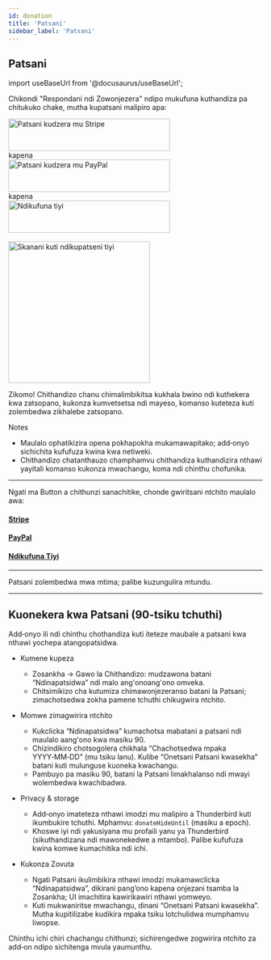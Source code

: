 ```yaml
---
id: donation
title: 'Patsani'
sidebar_label: 'Patsani'
---
```


## Patsani

import useBaseUrl from '@docusaurus/useBaseUrl';

Chikondi "Respondani ndi Zowonjezera" ndipo mukufuna kuthandiza pa chitukuko chake, mutha kupatsani malipiro apa:

<div className="donate-buttons" style={{ display: 'flex', flexDirection: 'column', alignItems: 'center', gap: '12px', margin: '12px 0' }}>
  <a href="https://buy.stripe.com/9B66oB3FDdbx2f2awK33W00" target="_blank" rel="noopener noreferrer"
     style={{ display: 'inline-block', width: '320px', maxWidth: '90vw', height: '64px' }}>
    <img src={useBaseUrl('/img/stripe-donate-button.svg')} alt="Patsani kudzera mu Stripe" width="320" height="64"
         style={{ width: '100%', height: '100%', objectFit: 'contain', display: 'block' }} />
  </a>
  <div style={{ opacity: 0.7, fontSize: '0.9rem' }}>kapena</div>
  <a href="https://www.paypal.com/donate/?hosted_button_id=L2NQXHB7FQ5FJ" target="_blank" rel="noopener noreferrer"
     style={{ display: 'inline-block', width: '320px', maxWidth: '90vw', height: '64px' }}>
    <img src={useBaseUrl('/img/paypal-donate-button.svg')} alt="Patsani kudzera mu PayPal" width="320" height="64"
         style={{ width: '100%', height: '100%', objectFit: 'contain', display: 'block' }} />
  </a>
  <div style={{ opacity: 0.7, fontSize: '0.9rem' }}>kapena</div>
  <a href="https://buymeacoffee.com/bitranox" target="_blank" rel="noopener noreferrer"
     style={{ display: 'inline-block', width: '320px', maxWidth: '90vw', height: '64px' }}>
    <img src={useBaseUrl('/img/buymeacoffee-donate-button.svg')} alt="Ndikufuna tiyi" width="320" height="64"
         style={{ width: '100%', height: '100%', objectFit: 'contain', display: 'block' }} />
  </a>
</div>
<br />

<div className="donate-buttons" style={{ display: 'flex', flexDirection: 'column', alignItems: 'center', gap: '12px', margin: '12px 0 28px' }}>
  <a href="https://buymeacoffee.com/bitranox" target="_blank" rel="noopener noreferrer"
     style={{ display: 'inline-block', width: '320px', maxWidth: '90vw' }}>
    <img src={useBaseUrl('/img/buy_me_a_coffee_qrcode.png')} alt="Skanani kuti ndikupatseni tiyi"
         width="280" style={{ width: '280px', maxWidth: '100%', height: 'auto', display: 'block', margin: '0 auto' }} />
  </a>
</div>

Zikomo! Chithandizo chanu chimalimbikitsa kukhala bwino ndi kuthekera kwa zatsopano, kukonza kumvetsetsa ndi mayeso, komanso kuteteza kuti zolembedwa zikhalebe zatsopano.

Notes

- Maulalo ophatikizira opena pokhapokha mukamawapitako; add‑onyo sichichita kufufuza kwina kwa netiweki.
- Chithandizo chatanthauzo champhamvu chithandiza kuthandizira nthawi yayitali komanso kukonza mwachangu, koma ndi chinthu chofunika.

---

Ngati ma Button a chithunzi sanachitike, chonde gwiritsani ntchito maulalo awa:

#### [Stripe](https://buy.stripe.com/9B66oB3FDdbx2f2awK33W00)

#### [PayPal](https://www.paypal.com/donate/?hosted_button_id=L2NQXHB7FQ5FJ)

#### [Ndikufuna Tiyi](https://buymeacoffee.com/bitranox)

---

Patsani zolembedwa mwa mtima; palibe kuzungulira mtundu.

---

## Kuonekera kwa Patsani (90‑tsiku tchuthi)

Add‑onyo ili ndi chinthu chothandiza kuti iteteze maubale a patsani kwa nthawi yochepa atangopatsidwa.

- Kumene kupeza
  - Zosankha → Gawo la Chithandizo: mudzawona batani “Ndinapatsidwa” ndi malo ang'onoang'ono omveka.
  - Chitsimikizo cha kutumiza chimawonjezeranso batani la Patsani; zimachotsedwa zokha pamene tchuthi chikugwira ntchito.

- Momwe zimagwirira ntchito
  - Kukclicka “Ndinapatsidwa” kumachotsa mabatani a patsani ndi maulalo aang'ono kwa masiku 90.
  - Chizindikiro chotsogolera chikhala “Chachotsedwa mpaka YYYY‑MM‑DD” (mu tsiku lanu). Kulibe “Onetsani Patsani kwasekha” batani kuti mulunguse kuoneka kwachangu.
  - Pambuyo pa masiku 90, batani la Patsani limakhalanso ndi mwayi wolembedwa kwachibadwa.

- Privacy & storage
  - Add‑onyo imateteza nthawi imodzi mu malipiro a Thunderbird kuti ikumbukire tchuthi. Mphamvu: `donateHideUntil` (masiku a epoch).
  - Khoswe iyi ndi yakusiyana mu profaili yanu ya Thunderbird (sikuthandizana ndi mawonekedwe a mtambo). Palibe kufufuza kwina komwe kumachitika ndi ichi.

- Kukonza Zovuta
  - Ngati Patsani ikulimbikira nthawi imodzi mukamawclicka “Ndinapatsidwa”, dikirani pang’ono kapena onjezani tsamba la Zosankha; UI imachitira kawirikawiri nthawi yomweyo.
  - Kuti mukwaniritse mwachangu, dinani “Onetsani Patsani kwasekha”. Mutha kupitilizabe kudikira mpaka tsiku lotchulidwa mumphamvu liwopse.

Chinthu ichi chiri chachangu chithunzi; sichirengedwe zogwirira ntchito za add‑on ndipo sichitenga mvula yaumunthu.
